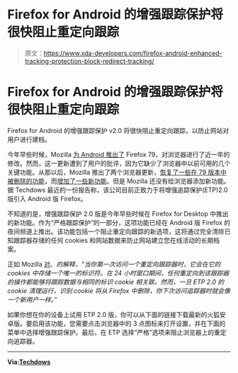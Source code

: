 # Firefox for Android 的增强跟踪保护将很快阻止重定向跟踪

> 原文：<https://www.xda-developers.com/firefox-android-enhanced-tracking-protection-block-redirect-tracking/>

# Firefox for Android 的增强跟踪保护将很快阻止重定向跟踪

Firefox for Android 的增强跟踪保护 v2.0 将很快阻止重定向跟踪，以防止网站对用户进行建档。

今年早些时候，Mozilla [为 Android 推出了](https://www.xda-developers.com/mozilla-firefox-79-for-android-preview-nightly-update-without-extensions-add-ons/) Firefox 79，对浏览器进行了近一年的修改。然而，这一更新遭到了用户的批评，因为它缺少了浏览器中以前可用的几个关键功能。从那以后，Mozilla 推出了两个浏览器更新，[恢复了一些在 79 版本中被删除的功能](https://www.xda-developers.com/mozilla-rolls-out-firefox-80-android-bringing-back-back-button/)，而[增加了一些新功能](https://www.xda-developers.com/mozilla-rolls-out-firefox-81-on-android-with-a-downloads-page-auto-tab-closing-and-more/)。但是 Mozilla 还没有给浏览器添加新功能。据 Techdows 最近的一份报告称，该公司目前正致力于将增强追踪保护(ETP)2.0 版引入 Android 版 Firefox。

不知道的是，增强跟踪保护 2.0 版是今年早些时候在 Firefox for Desktop 中推出的新功能。作为“严格跟踪保护”的一部分，这项功能已经在 Android 版 Firefox 的夜间频道上推出。该功能包括一个阻止重定向跟踪的新选项，这将通过完全清除已知跟踪器存储的任何 cookies 和网站数据来防止网站建立您在线活动的长期档案。

正如 Mozilla [对](https://blog.mozilla.org/security/2020/08/04/firefox-79-includes-protections-against-redirect-tracking/)、*的解释，“当你第一次访问一个重定向跟踪器时，它会在它的 cookies 中存储一个唯一的标识符。在 24 小时窗口期间，任何重定向到该跟踪器的操作都能够将跟踪数据与相同的标识 cookie 相关联。然而，一旦 ETP 2.0 的 cookie 清理运行，识别 cookie 将从 Firefox 中删除，你下次访问追踪器时就会像一个新用户一样。”*

如果你想在你的设备上试用 ETP 2.0 版，你可以从下面的链接下载最新的火狐安卓版。要启用该功能，您需要点击浏览器中的 3 点图标来打开设置，并在下面的菜单中选择增强跟踪保护。最后，在 ETP 选择“严格”选项来阻止浏览器上的重定向追踪器。

* * *

**Via:[Techdows](https://techdows.com/2020/09/firefox-android-redirect-tracking.html)**